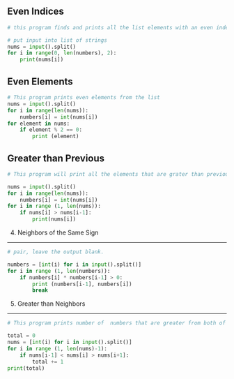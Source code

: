 Even Indices
---

```.py 
# this program finds and prints all the list elements with an even index number with the given list of numbers.

# put input into list of strings 
nums = input().split() 
for i in range(0, len(numbers), 2):
    print(nums[i]) 
 ``` 
    
Even Elements
---

```.py
# This program prints even elements from the list
nums = input().split()
for i in range(len(nums)):
    numbers[i] = int(nums[i])
for element in nums:
    if element % 2 == 0:
        print (element)    
```
        
Greater than Previous
---

```.py
# This program will print all the elements that are grater than previous

nums = input().split()
for i in range(len(nums)):
    numbers[i] = int(nums[i])
for i in range (1, len(nums)):
    if nums[i] > nums[i-1]:
        print(nums[i])

``` 

4. Neighbors of the Same Sign
---
```.py # Given a list of numbers, find and print the first adjacent elements which have the same sign. If there is no such
# pair, leave the output blank.

numbers = [int(i) for i in input().split()]
for i in range (1, len(numbers)):
    if numbers[i] * numbers[i-1] > 0:
        print (numbers[i-1], numbers[i])
        break 
```
        
5. Greater than Neighbors
---
```.py
# This program prints number of  numbers that are greater from both of their neighbours

total = 0
nums = [int(i) for i in input().split()]
for i in range (1, len(nums)-1):
    if nums[i-1] < nums[i] > nums[i+1]:
        total += 1
print(total) 
```
